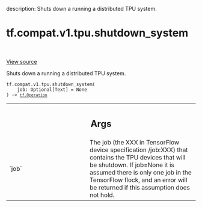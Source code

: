 description: Shuts down a running a distributed TPU system.

<div itemscope itemtype="http://developers.google.com/ReferenceObject">
<meta itemprop="name" content="tf.compat.v1.tpu.shutdown_system" />
<meta itemprop="path" content="Stable" />
</div>

# tf.compat.v1.tpu.shutdown_system

<!-- Insert buttons and diff -->

<table class="tfo-notebook-buttons tfo-api nocontent" align="left">

</table>

<a target="_blank" class="external" href="/code/stable/tensorflow/python/tpu/tpu.py">View source</a>



Shuts down a running a distributed TPU system.


<pre class="devsite-click-to-copy prettyprint lang-py tfo-signature-link">
<code>tf.compat.v1.tpu.shutdown_system(
    job: Optional[Text] = None
) -> <a href="../../../../tf/Operation.md"><code>tf.Operation</code></a>
</code></pre>



<!-- Placeholder for "Used in" -->


<!-- Tabular view -->
 <table class="responsive fixed orange">
<colgroup><col width="214px"><col></colgroup>
<tr><th colspan="2"><h2 class="add-link">Args</h2></th></tr>

<tr>
<td>
`job`<a id="job"></a>
</td>
<td>
The job (the XXX in TensorFlow device specification /job:XXX) that
contains the TPU devices that will be shutdown. If job=None it is
assumed there is only one job in the TensorFlow flock, and an error will
be returned if this assumption does not hold.
</td>
</tr>
</table>

